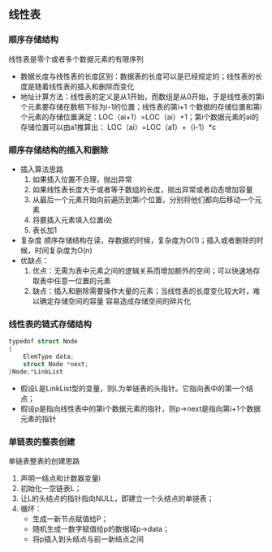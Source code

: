 ## 线性表
### 顺序存储结构
线性表是零个或者多个数据元素的有限序列
- 数据长度与线性表的长度区别：数据表的长度可以是已经规定的；线性表的长度是随着线性表的插入和删除而变化
- 地址计算方法：线性表的定义是从1开始，而数组是从0开始，于是线性表的第i个元素要存储在数租下标为i-1的位置；线性表的第i+1
个数据的存储位置和第i个元素的存储位置满足：LOC（ai+1）=LOC（ai）+1；第i个数据元素的ai的存储位置可以由a1推算出：
LOC（ai）=LOC（a1）+（i-1）*c
### 顺序存储结构的插入和删除
- 插入算法思路
    1. 如果插入位置不合理，抛出异常
    2. 如果线性表长度大于或者等于数组的长度，抛出异常或者动态增加容量
    3. 从最后一个元素开始向前遍历到第i个位置，分别将他们都向后移动一个元素
    4. 将要插入元素填入位置i处
    5. 表长加1
- 复杂度
顺序存储结构在读，存数据的时候，复杂度为O(1)；插入或者删除的时候，时间复杂度为O(n)
- 优缺点：
    1. 优点：无需为表中元素之间的逻辑关系而增加额外的空间；可以快速地存取表中任意一位置的元素
    2. 缺点：插入和删除需要操作大量的元素；当线性表的长度变化较大时，难以确定存储空间的容量
    容易造成存储空间的碎片化
### 线性表的链式存储结构
```c
typedof struct Node
{
    ElemType data;
    struct Node *next;
}Node;*LinkList
```
- 假设L是LinkList型的变量，则L为单链表的头指针。它指向表中的第一个结点；
- 假设p是指向线性表中的第i个数据元素的指针，则p->next是指向第i+1个数据元素的指针
### 单链表的整表创建
单链表整表的创建思路
1. 声明一结点和计数器变量i
2. 初始化一空链表L；
3. 让L的头结点的指针指向NULL，即建立一个头结点的单链表；
4. 循环：
    - 生成一新节点赋值给P；
    - 随机生成一数字赋值给p的数据域p->data；
    - 将p插入到头结点与前一新结点之间